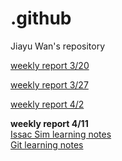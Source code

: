 # .github
Jiayu Wan's repository

[weekly report 3/20](learning_notes/3_20/KF.pdf)

[weekly report 3/27](learning_notes/3_27/Issac_sim.markdown)

[weekly report 4/2](learning_notes/3_27_4_3/Issac_sim.markdown)


 **weekly report 4/11**  
    [Issac Sim learning notes](learning_notes/4_11/Issac_sim.markdown)  
    [Git learning notes](learning_notes/4_11/GitLearn.markdown)